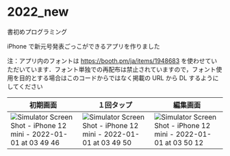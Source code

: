 # 2022_new
書初めプログラミング

iPhone で新元号発表ごっこができるアプリを作りました

注：アプリ内のフォントは https://booth.pm/ja/items/1948683 を使わせていただいています．フォント単独での再配布は禁止されていますので，フォント使用を目的とする場合はこのコードからではなく掲載の URL から DL するようにしてください

|初期画面|１回タップ|編集画面|
|---|---|---|
|![Simulator Screen Shot - iPhone 12 mini - 2022-01-01 at 03 49 46](https://user-images.githubusercontent.com/63225562/147836376-7a97f267-3c0d-4fc7-8ebe-849d697a4069.png)|![Simulator Screen Shot - iPhone 12 mini - 2022-01-01 at 03 49 50](https://user-images.githubusercontent.com/63225562/147836379-f4c71423-c3b7-498e-9ffc-124d08c458a0.png)|![Simulator Screen Shot - iPhone 12 mini - 2022-01-01 at 03 50 12](https://user-images.githubusercontent.com/63225562/147836381-7b710dd1-b83a-42ee-a3d5-a66521a87c8d.png)|
